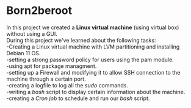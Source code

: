 # Born2beroot
In this project we created a **Linux virtual machine** (using virtual box) without using a GUI.<br />
During this project we've learned about the following tasks:<br />
-Creating a Linux virtual machine with LVM partitioning and installing Debian 11 OS.<br />
-setting a strong password policy for users using the pam module.<br />
-using apt for package managment.<br />
-setting up a Firewall and modifying it to allow SSH connection to the machine through a certain port.<br />
-creating a logfile to log all the *sudo* commands.<br />
-writing a *bash* script to display certain information about the machine.<br />
-creating a *Cron job* to schedule and run our *bash* script.<br />